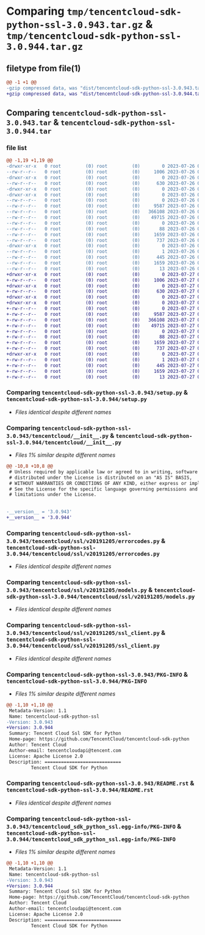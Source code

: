 # Comparing `tmp/tencentcloud-sdk-python-ssl-3.0.943.tar.gz` & `tmp/tencentcloud-sdk-python-ssl-3.0.944.tar.gz`

## filetype from file(1)

```diff
@@ -1 +1 @@
-gzip compressed data, was "dist/tencentcloud-sdk-python-ssl-3.0.943.tar", last modified: Wed Jul 26 00:43:46 2023, max compression
+gzip compressed data, was "dist/tencentcloud-sdk-python-ssl-3.0.944.tar", last modified: Thu Jul 27 02:22:38 2023, max compression
```

## Comparing `tencentcloud-sdk-python-ssl-3.0.943.tar` & `tencentcloud-sdk-python-ssl-3.0.944.tar`

### file list

```diff
@@ -1,19 +1,19 @@
-drwxr-xr-x   0 root         (0) root         (0)        0 2023-07-26 00:43:46.000000 tencentcloud-sdk-python-ssl-3.0.943/
--rw-r--r--   0 root         (0) root         (0)     1006 2023-07-26 00:43:46.000000 tencentcloud-sdk-python-ssl-3.0.943/setup.py
-drwxr-xr-x   0 root         (0) root         (0)        0 2023-07-26 00:43:46.000000 tencentcloud-sdk-python-ssl-3.0.943/tencentcloud/
--rw-r--r--   0 root         (0) root         (0)      630 2023-07-26 00:43:46.000000 tencentcloud-sdk-python-ssl-3.0.943/tencentcloud/__init__.py
-drwxr-xr-x   0 root         (0) root         (0)        0 2023-07-26 00:43:46.000000 tencentcloud-sdk-python-ssl-3.0.943/tencentcloud/ssl/
-drwxr-xr-x   0 root         (0) root         (0)        0 2023-07-26 00:43:46.000000 tencentcloud-sdk-python-ssl-3.0.943/tencentcloud/ssl/v20191205/
--rw-r--r--   0 root         (0) root         (0)        0 2023-07-26 00:43:46.000000 tencentcloud-sdk-python-ssl-3.0.943/tencentcloud/ssl/v20191205/__init__.py
--rw-r--r--   0 root         (0) root         (0)     9587 2023-07-26 00:43:46.000000 tencentcloud-sdk-python-ssl-3.0.943/tencentcloud/ssl/v20191205/errorcodes.py
--rw-r--r--   0 root         (0) root         (0)   366108 2023-07-26 00:43:46.000000 tencentcloud-sdk-python-ssl-3.0.943/tencentcloud/ssl/v20191205/models.py
--rw-r--r--   0 root         (0) root         (0)    49715 2023-07-26 00:43:46.000000 tencentcloud-sdk-python-ssl-3.0.943/tencentcloud/ssl/v20191205/ssl_client.py
--rw-r--r--   0 root         (0) root         (0)        0 2023-07-26 00:43:46.000000 tencentcloud-sdk-python-ssl-3.0.943/tencentcloud/ssl/__init__.py
--rw-r--r--   0 root         (0) root         (0)       88 2023-07-26 00:43:46.000000 tencentcloud-sdk-python-ssl-3.0.943/setup.cfg
--rw-r--r--   0 root         (0) root         (0)     1659 2023-07-26 00:43:46.000000 tencentcloud-sdk-python-ssl-3.0.943/PKG-INFO
--rw-r--r--   0 root         (0) root         (0)      737 2023-07-26 00:43:46.000000 tencentcloud-sdk-python-ssl-3.0.943/README.rst
-drwxr-xr-x   0 root         (0) root         (0)        0 2023-07-26 00:43:46.000000 tencentcloud-sdk-python-ssl-3.0.943/tencentcloud_sdk_python_ssl.egg-info/
--rw-r--r--   0 root         (0) root         (0)        1 2023-07-26 00:43:46.000000 tencentcloud-sdk-python-ssl-3.0.943/tencentcloud_sdk_python_ssl.egg-info/dependency_links.txt
--rw-r--r--   0 root         (0) root         (0)      445 2023-07-26 00:43:46.000000 tencentcloud-sdk-python-ssl-3.0.943/tencentcloud_sdk_python_ssl.egg-info/SOURCES.txt
--rw-r--r--   0 root         (0) root         (0)     1659 2023-07-26 00:43:46.000000 tencentcloud-sdk-python-ssl-3.0.943/tencentcloud_sdk_python_ssl.egg-info/PKG-INFO
--rw-r--r--   0 root         (0) root         (0)       13 2023-07-26 00:43:46.000000 tencentcloud-sdk-python-ssl-3.0.943/tencentcloud_sdk_python_ssl.egg-info/top_level.txt
+drwxr-xr-x   0 root         (0) root         (0)        0 2023-07-27 02:22:38.000000 tencentcloud-sdk-python-ssl-3.0.944/
+-rw-r--r--   0 root         (0) root         (0)     1006 2023-07-27 02:22:38.000000 tencentcloud-sdk-python-ssl-3.0.944/setup.py
+drwxr-xr-x   0 root         (0) root         (0)        0 2023-07-27 02:22:38.000000 tencentcloud-sdk-python-ssl-3.0.944/tencentcloud/
+-rw-r--r--   0 root         (0) root         (0)      630 2023-07-27 02:22:38.000000 tencentcloud-sdk-python-ssl-3.0.944/tencentcloud/__init__.py
+drwxr-xr-x   0 root         (0) root         (0)        0 2023-07-27 02:22:38.000000 tencentcloud-sdk-python-ssl-3.0.944/tencentcloud/ssl/
+drwxr-xr-x   0 root         (0) root         (0)        0 2023-07-27 02:22:38.000000 tencentcloud-sdk-python-ssl-3.0.944/tencentcloud/ssl/v20191205/
+-rw-r--r--   0 root         (0) root         (0)        0 2023-07-27 02:22:38.000000 tencentcloud-sdk-python-ssl-3.0.944/tencentcloud/ssl/v20191205/__init__.py
+-rw-r--r--   0 root         (0) root         (0)     9587 2023-07-27 02:22:38.000000 tencentcloud-sdk-python-ssl-3.0.944/tencentcloud/ssl/v20191205/errorcodes.py
+-rw-r--r--   0 root         (0) root         (0)   366108 2023-07-27 02:22:38.000000 tencentcloud-sdk-python-ssl-3.0.944/tencentcloud/ssl/v20191205/models.py
+-rw-r--r--   0 root         (0) root         (0)    49715 2023-07-27 02:22:38.000000 tencentcloud-sdk-python-ssl-3.0.944/tencentcloud/ssl/v20191205/ssl_client.py
+-rw-r--r--   0 root         (0) root         (0)        0 2023-07-27 02:22:38.000000 tencentcloud-sdk-python-ssl-3.0.944/tencentcloud/ssl/__init__.py
+-rw-r--r--   0 root         (0) root         (0)       88 2023-07-27 02:22:38.000000 tencentcloud-sdk-python-ssl-3.0.944/setup.cfg
+-rw-r--r--   0 root         (0) root         (0)     1659 2023-07-27 02:22:38.000000 tencentcloud-sdk-python-ssl-3.0.944/PKG-INFO
+-rw-r--r--   0 root         (0) root         (0)      737 2023-07-27 02:22:38.000000 tencentcloud-sdk-python-ssl-3.0.944/README.rst
+drwxr-xr-x   0 root         (0) root         (0)        0 2023-07-27 02:22:38.000000 tencentcloud-sdk-python-ssl-3.0.944/tencentcloud_sdk_python_ssl.egg-info/
+-rw-r--r--   0 root         (0) root         (0)        1 2023-07-27 02:22:38.000000 tencentcloud-sdk-python-ssl-3.0.944/tencentcloud_sdk_python_ssl.egg-info/dependency_links.txt
+-rw-r--r--   0 root         (0) root         (0)      445 2023-07-27 02:22:38.000000 tencentcloud-sdk-python-ssl-3.0.944/tencentcloud_sdk_python_ssl.egg-info/SOURCES.txt
+-rw-r--r--   0 root         (0) root         (0)     1659 2023-07-27 02:22:38.000000 tencentcloud-sdk-python-ssl-3.0.944/tencentcloud_sdk_python_ssl.egg-info/PKG-INFO
+-rw-r--r--   0 root         (0) root         (0)       13 2023-07-27 02:22:38.000000 tencentcloud-sdk-python-ssl-3.0.944/tencentcloud_sdk_python_ssl.egg-info/top_level.txt
```

### Comparing `tencentcloud-sdk-python-ssl-3.0.943/setup.py` & `tencentcloud-sdk-python-ssl-3.0.944/setup.py`

 * *Files identical despite different names*

### Comparing `tencentcloud-sdk-python-ssl-3.0.943/tencentcloud/__init__.py` & `tencentcloud-sdk-python-ssl-3.0.944/tencentcloud/__init__.py`

 * *Files 1% similar despite different names*

```diff
@@ -10,8 +10,8 @@
 # Unless required by applicable law or agreed to in writing, software
 # distributed under the License is distributed on an "AS IS" BASIS,
 # WITHOUT WARRANTIES OR CONDITIONS OF ANY KIND, either express or implied.
 # See the License for the specific language governing permissions and
 # limitations under the License.
 
 
-__version__ = '3.0.943'
+__version__ = '3.0.944'
```

### Comparing `tencentcloud-sdk-python-ssl-3.0.943/tencentcloud/ssl/v20191205/errorcodes.py` & `tencentcloud-sdk-python-ssl-3.0.944/tencentcloud/ssl/v20191205/errorcodes.py`

 * *Files identical despite different names*

### Comparing `tencentcloud-sdk-python-ssl-3.0.943/tencentcloud/ssl/v20191205/models.py` & `tencentcloud-sdk-python-ssl-3.0.944/tencentcloud/ssl/v20191205/models.py`

 * *Files identical despite different names*

### Comparing `tencentcloud-sdk-python-ssl-3.0.943/tencentcloud/ssl/v20191205/ssl_client.py` & `tencentcloud-sdk-python-ssl-3.0.944/tencentcloud/ssl/v20191205/ssl_client.py`

 * *Files identical despite different names*

### Comparing `tencentcloud-sdk-python-ssl-3.0.943/PKG-INFO` & `tencentcloud-sdk-python-ssl-3.0.944/PKG-INFO`

 * *Files 1% similar despite different names*

```diff
@@ -1,10 +1,10 @@
 Metadata-Version: 1.1
 Name: tencentcloud-sdk-python-ssl
-Version: 3.0.943
+Version: 3.0.944
 Summary: Tencent Cloud Ssl SDK for Python
 Home-page: https://github.com/TencentCloud/tencentcloud-sdk-python
 Author: Tencent Cloud
 Author-email: tencentcloudapi@tencent.com
 License: Apache License 2.0
 Description: ============================
         Tencent Cloud SDK for Python
```

### Comparing `tencentcloud-sdk-python-ssl-3.0.943/README.rst` & `tencentcloud-sdk-python-ssl-3.0.944/README.rst`

 * *Files identical despite different names*

### Comparing `tencentcloud-sdk-python-ssl-3.0.943/tencentcloud_sdk_python_ssl.egg-info/PKG-INFO` & `tencentcloud-sdk-python-ssl-3.0.944/tencentcloud_sdk_python_ssl.egg-info/PKG-INFO`

 * *Files 1% similar despite different names*

```diff
@@ -1,10 +1,10 @@
 Metadata-Version: 1.1
 Name: tencentcloud-sdk-python-ssl
-Version: 3.0.943
+Version: 3.0.944
 Summary: Tencent Cloud Ssl SDK for Python
 Home-page: https://github.com/TencentCloud/tencentcloud-sdk-python
 Author: Tencent Cloud
 Author-email: tencentcloudapi@tencent.com
 License: Apache License 2.0
 Description: ============================
         Tencent Cloud SDK for Python
```

